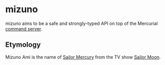 mizuno
======

mizuno aims to be a safe and strongly-typed API on top of the Mercurial
[command server][command server].

[command server]: https://www.mercurial-scm.org/wiki/CommandServer


Etymology
---------

Mizuno Ami is the name of [Sailor Mercury][sailor mercury] from the TV show
[Sailor Moon][sailor moon].

[sailor mercury]: https://en.wikipedia.org/wiki/Sailor_Mercury
[sailor moon]: https://en.wikipedia.org/wiki/Sailor_Moon
